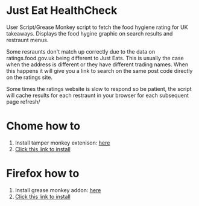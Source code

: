 # Just Eat HealthCheck

User Script/Grease Monkey script to fetch the food hygiene rating for UK takeaways. Displays the food hygine graphic on search results and restraunt menus.

Some resraunts don't match up correctly due to the data on ratings.food.gov.uk being different to Just Eats. This is usually the case when the address is different or they have different trading names. When this happens it will give you a link to search on the same post code directly on the ratings site.

Some times the ratings website is slow to respond so be patient, the script will cache results for each restraunt in your browser for each subsequent page refresh/

# Chome how to

1. Install tamper monkey extenison: [here](https://chrome.google.com/webstore/detail/tampermonkey/dhdgffkkebhmkfjojejmpbldmpobfkfo?hl=en)
2. [Click this link to install](https://github.com/lisa-lionheart/JustEatHealthCheck/raw/master/JEHealthCheck.user.js)

# Firefox how to

1. Install grease monkey addon: [here](https://addons.mozilla.org/en-US/firefox/addon/greasemonkey/)
2. [Click this link to install](https://github.com/lisa-lionheart/JustEatHealthCheck/raw/master/JEHealthCheck.user.js)
